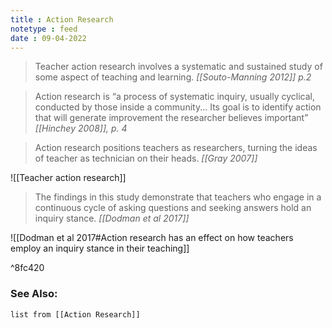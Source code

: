 ```yaml
---
title : Action Research
notetype : feed
date : 09-04-2022
---
```

> Teacher action research involves a systematic and sustained study of some aspect of teaching and learning.
<cite>[[Souto-Manning 2012]] p.2</cite>


> Action research is “a process of systematic inquiry, usually cyclical, conducted by those inside a community... Its goal is to identify action that will generate improvement the researcher believes important”
<cite>[[Hinchey 2008]], p. 4</cite>

> Action research positions teachers as researchers, turning the ideas of teacher as technician on their heads. <cite>[[Gray 2007]]</cite>

![[Teacher action research]]

> The findings in this study demonstrate that teachers who engage in a continuous cycle of asking questions and seeking answers hold an inquiry stance. 
> <cite>[[Dodman et al 2017]]</cite>

![[Dodman et al 2017#Action research has an effect on how teachers employ an inquiry stance in their teaching]]

^8fc420

### See Also:
```dataview
list from [[Action Research]]
```